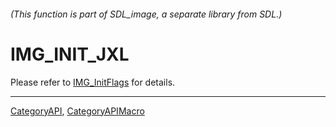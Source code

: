 ###### (This function is part of SDL_image, a separate library from SDL.)
# IMG_INIT_JXL

Please refer to [IMG_InitFlags](IMG_InitFlags) for details.

----
[CategoryAPI](CategoryAPI), [CategoryAPIMacro](CategoryAPIMacro)

